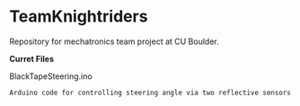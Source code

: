 # TeamKnightriders
Repository for mechatronics team project at CU Boulder. 

<b> Curret Files </b>

  BlackTapeSteering.ino
  
    Arduino code for controlling steering angle via two reflective sensors
